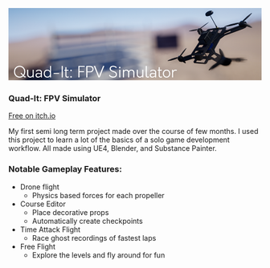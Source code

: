 [![Itch](img/qdtBanner.png)](https://risenfield.itch.io/quad-it)
### Quad-It: FPV Simulator
[Free on itch.io](https://risenfield.itch.io/quad-it)

My first semi long term project made over the course of few months. I used this project to learn a lot of the basics of a solo game development workflow. All made using UE4, Blender, and Substance Painter.
### Notable Gameplay Features:
* Drone flight
  * Physics based forces for each propeller
* Course Editor
  * Place decorative props
  * Automatically create checkpoints
* Time Attack Flight
  * Race ghost recordings of fastest laps
* Free Flight
  * Explore the levels and fly around for fun
